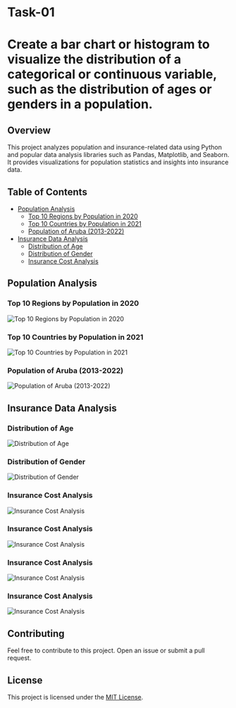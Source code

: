 # Task-01
# Create a bar chart or histogram to visualize the distribution of a categorical or continuous variable, such as the distribution of ages or genders in a population.

## Overview
This project analyzes population and insurance-related data using Python and popular data analysis libraries such as Pandas, Matplotlib, and Seaborn. It provides visualizations for population statistics and insights into insurance data.

## Table of Contents
- [Population Analysis](#population-analysis)
  - [Top 10 Regions by Population in 2020](#top-10-regions-by-population-in-2020)
  - [Top 10 Countries by Population in 2021](#top-10-countries-by-population-in-2021)
  - [Population of Aruba (2013-2022)](#population-of-aruba-2013-2022)
- [Insurance Data Analysis](#insurance-data-analysis)
  - [Distribution of Age](#distribution-of-age)
  - [Distribution of Gender](#distribution-of-gender)
  - [Insurance Cost Analysis](#insurance-cost-analysis)

## Population Analysis

### Top 10 Regions by Population in 2020
![Top 10 Regions by Population in 2020](assets/data1.png)

### Top 10 Countries by Population in 2021
![Top 10 Countries by Population in 2021](assets/data2.png)

### Population of Aruba (2013-2022)
![Population of Aruba (2013-2022)](assets/data3.png)

## Insurance Data Analysis

### Distribution of Age
![Distribution of Age](assets/data4.png)

### Distribution of Gender
![Distribution of Gender](assets/data5.png)

### Insurance Cost Analysis
![Insurance Cost Analysis](assets/data5.png)


### Insurance Cost Analysis
![Insurance Cost Analysis](assets/data6.png)

### Insurance Cost Analysis
![Insurance Cost Analysis](assets/data7.png)

### Insurance Cost Analysis
![Insurance Cost Analysis](assets/data8.png)

## Contributing
Feel free to contribute to this project. Open an issue or submit a pull request.

## License
This project is licensed under the [MIT License](/LICENCE.txt).
